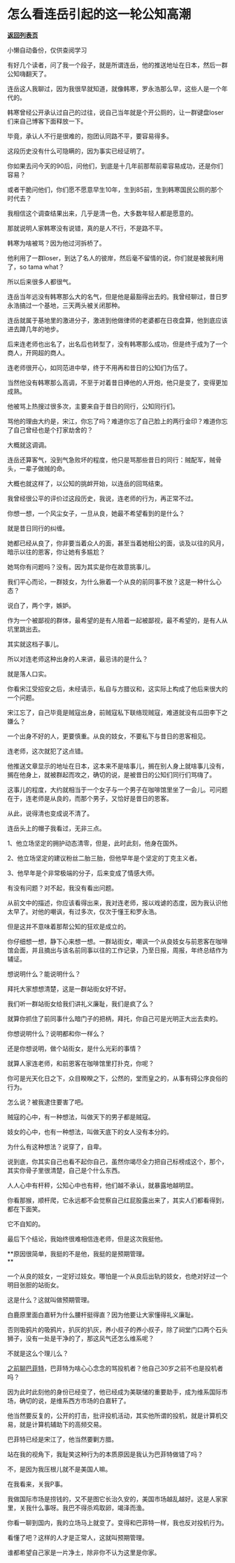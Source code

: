 # 怎么看连岳引起的这一轮公知高潮

[**返回列表页**](/gzh/记忆承载3)

小懒自动备份，仅供查阅学习

有好几个读者，问了我一个段子，就是所谓连岳，他的推送地址在日本，然后一群公知嗨翻天了。  

  

连岳这人我聊过，因为我很早就知道，就像韩寒，罗永浩那么早，这些人是一个年代的。  

  

韩寒曾经公开承认过自己的过往，说自己当年就是个开公厕的，让一群键盘loser们来自己博客下面释放一下。  

  

毕竟，承认人不行是很难的，抱团认同路不平，要容易得多。  

  

这段历史没有什么可隐瞒的，因为事实已经证明了。  

  

你如果去问今天的90后，问他们，到底是十几年前那帮前辈容易成功，还是你们容易？

  

或者干脆问他们，你们愿不愿意早生10年，生到85前，生到韩寒国民公厕的那个时代去？

  

我相信这个调查结果出来，几乎是清一色，大多数年轻人都是愿意的。

  

那就说明人家韩寒没有说错，真的是人不行，不是路不平。

  

韩寒为啥被骂？因为他过河拆桥了。  

  

他利用了一群loser，到达了名人的彼岸，然后毫不留情的说，你们就是被我利用了，so tama what？

  

所以后来很多人都很气。  

  

连岳当年远没有韩寒那么大的名气，但是他是最豁得出去的。我曾经聊过，昔日罗永浩搞过一个基地，三天两头被关闭那种。  

  

连岳就属于基地里的激进分子，激进到他做律师的老婆都在日夜盘算，他到底应该进去蹲几年的地步。

  

后来连老师也出名了，出名后也转型了，没有韩寒那么成功，但是终于成为了一个商人，开网超的商人。  

  

连老师很开心，如同范进中举，终于不用再和昔日的公知们为伍了。  

  

当然他没有韩寒那么高调，不至于对着昔日捧他的人开炮，他只是变了，变得更加成熟。  

  

他被骂上热搜过很多次，主要来自于昔日的同行，公知同行们。  

  

骂他的理由大约是，宋江，你忘了吗？难道你忘了自己脸上的两行金印？难道你忘了自己曾经也是个打家劫舍的？

  

大概就这调调。  

  

连岳还算客气，没到气急败坏的程度，他只是骂那些昔日的同行：贼配军，贼骨头，一辈子做贼的命。  

  

大概也就这样了，以公知的挑衅开始，以连岳的回骂结束。  

  

我曾经很公平的评价过这段历史，我说，连老师的行为，再正常不过。  

  

你想一想，一个风尘女子，一旦从良，她最不希望看到的是什么？

  

就是昔日同行的纠缠。  

  

她都已经从良了，你非要当着众人的面，甚至当着她相公的面，谈及以往的风月，暗示以往的恩客，你让她有多尴尬？  

  

她骂你有问题吗？没有。因为其实是你在故意挑事儿。  

  

我们平心而论，一群妓女，为什么揪着一个从良的前同事不放？这是一种什么心态？

  

说白了，两个字，嫉妒。  

  

作为一个被鄙视的群体，最希望的是有人陪着一起被鄙视，最不希望的，是有人从坑里跳出去。

  

其实就这档子事儿。

  

所以对连老师这种出身的人来讲，最忌讳的是什么？

  

就是落人口实。

  

你看宋江受招安之后，未经请示，私自与方腊议和，这实际上构成了他后来很大的一个问题。

  

宋江忘了，自己毕竟是贼寇出身，前贼寇私下联络现贼寇，难道就没有瓜田李下之嫌么？

  

一个出身不好的人，更要慎重。从良的妓女，不要私下与昔日的恩客相见。

  

连老师，这次就犯了这点错。

  

他推送文章显示的地址在日本，这本来不是啥事儿，搁在别人身上就啥事儿没有，搁在他身上，就被群起而攻之，确切的说，是被昔日的公知们同行们骂嗨了。

  

这事儿的程度，大约就相当于一个女子与一个男子在咖啡馆里坐了一会儿。可问题在于，连老师是从良的，而那个男子，又恰好是昔日的恩客。

  

从此，说得清也变成说不清了。  

  

连岳头上的帽子我看过，无非三点。  

  

1、他立场坚定的拥护动态清零，但是，此时此刻，他身在国外。

2、他立场坚定的建议粉丝二胎三胎，但他早年是个坚定的丁克主义者。

3、他早年是个非常极端的分子，后来变成了情感大师。  

  

有没有问题？对不起，我没有看出问题。  

  

从前文中的描述，你应该看得出来，我对连老师，报以戏谑的态度，因为我认识他太早了。对他的嘲讽，有过多次，仅次于懂王和罗永浩。

  

但是这并不意味着那帮公知的狂欢是成立的。  

  

你仔细想一想，静下心来想一想。一群站街女，嘲讽一个从良妓女与前恩客在咖啡馆会面，并且摘出与该名前同事以往的工作记录，乃至日报，周报，年终总结作为辅证。  

  

想说明什么？能说明什么？

  

拜托大家想想清楚，这是一群站街女好不好。  

  

我们听一群站街女给我们讲礼义廉耻，我们是疯了么？  

  

就算你抓住了前同事什么暗门子的把柄，拜托，你自己可是光明正大出去卖的。  

  

你想说明什么？说明都和你一样么？  

  

还是你想说明，做个站街女，是什么光彩的事情？  

  

就算人家连老师，和前恩客在咖啡馆里打扑克，你呢？  

  

你可是光天化日之下，众目睽睽之下，公然的，堂而皇之的，从事有碍公序良俗的行为。

  

怎么说？被我逮住要害了吧。

  

贼寇的心中，有一种想法，叫做天下的男子都是贼寇。  

妓女的心中，也有一种想法，叫做天底下的女人没有本分的。  

  

为什么有这种想法？说穿了，自卑。  

  

说到底，你其实自己也看不起你自己，虽然你竭尽全力把自己标榜成这个，那个，其实你骨子里很清楚，自己是个什么东西。  

  

人人心中有杆秤，公知心中也有秤，他们越不承认，就暴露地越明显。  

  

你看那猴，顺杆爬，它永远都不会觉察自己红屁股露出来了，其实人们都看得到，都在下面笑。  

  

它不自知的。

  

最后下个结论，我始终很难相信连老师，但是这次我挺他。  

  

 **原因很简单，我挺的不是他，我挺的是预期管理。  
**

  

一个从良的妓女，一定好过妓女。哪怕是一个从良后出轨的妓女，也绝对好过一个明目张胆的站街女。  

  

这是什么？这就叫做预期管理。  

  

白鹿原里面白嘉轩为什么腰杆挺得直？因为他要让大家懂得礼义廉耻。

  

否则吸鸦片的吸鸦片，扒灰的扒灰，养小叔子的养小叔子，除了祠堂门口两个石头狮子，没有一处是干净的了，那这风气还怎么维系呢？

  

不就是这么个理儿么？  

  

[之前聊巴菲特](http://mp.weixin.qq.com/s?__biz=MzU3NDc5Nzc0NQ==&mid=2247516197&idx=1&sn=58c9736f7befca0209ce395c90ecddb7&chksm=fd2e22fbca59abedb208691ab43e3db6225a5660790e547d864cb682d1ec34996bfe58c71eab&scene=21#wechat_redirect)，巴菲特为啥心心念念的骂投机者？他自己30岁之前不也是投机者吗？  

  

因为此时此刻他的身份已经变了，他已经成为美联储的重要助手，成为维系国际市场，确切的说，是维系西方市场的白嘉轩了。

  

他当然要反复的，公开的打击，批评投机活动，其实他所谓的投机，就是计算机交易，就是计算机辅助下的高频交易。  

  

巴菲特已经是宋江了，他当然要剿方腊。  

  

站在我的视角下，我耻笑这种行为的本质原因是我认为巴菲特做错了吗？  

  

不，是因为我压根儿就不是美国人嘛。  

  

在我看来，关我P事。  

  

我做国际市场是捞钱的，又不是图它长治久安的，美国市场越乱越好。这是人家家里，关我什么事呀。我巴不得杀鸡取卵，竭泽而渔。

  

你看一聊到国内，我的立场马上就变了。变得和巴菲特一样，我也反对投机行为。  

  

看懂了吧？这样的人才是正常人，这就叫预期管理。

  

谁都希望自己家是一片净土，除非你不认为这里是你家。

